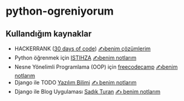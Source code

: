 # python-ogreniyorum

## Kullandığım kaynaklar 

* HACKERRANK ([30 days of code](https://www.hackerrank.com/domains/tutorials/30-days-of-code)) [✍️benim çözümlerim](https://github.com/gokhangokcen1/python-ogreniyorum/tree/main/exercises/hackerrank/30-days-of-code)
* Python öğrenmek için [ISTIHZA](https://python-istihza.yazbel.com/index.html) [✍️benim notlarım](https://github.com/gokhangokcen1/python-ogreniyorum/tree/main/istihza)
* Nesne Yönelimli Programlama (OOP) için [freecodecamp]([https://github.com/gokhangokcen1/python-ogreniyorum/tree/main/freecodecmap-oop](https://www.youtube.com/watch?v=Ej_02ICOIgs)) [✍️benim notlarım](https://github.com/gokhangokcen1/python-ogreniyorum/tree/main/freecodecmap-oop)
* Django ile TODO [Yazılım Bilimi](https://youtu.be/QAVoXJtQ9QM?si=9iRix2XhRc3RFyGo)  [✍️ benim notlarım](https://github.com/gokhangokcen1/python-ogreniyorum/tree/main/djangotodoapp)
* Django ile Blog Uygulaması [Sadık Turan](https://www.youtube.com/playlist?list=PLXuv2PShkuHzrqh-_ZYuDcHZcoZfeAnad) [✍️ benim notlarım](https://github.com/gokhangokcen1/python-ogreniyorum/tree/main/MY-SITE)
